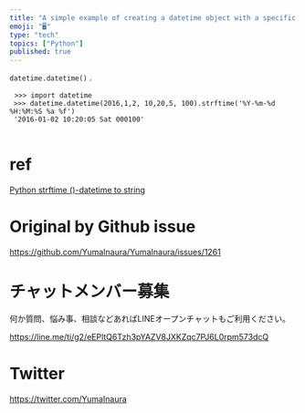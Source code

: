 ```yaml
---
title: "A simple example of creating a datetime object with a specific date / "
emoji: "🖥"
type: "tech"
topics: ["Python"]
published: true
---
```


<p> <code>datetime.datetime()</code> . </p>

<pre> <code class="py">&gt;&gt;&gt; import datetime 
 &gt;&gt;&gt; datetime.datetime(2016,1,2, 10,20,5, 100).strftime(&#39;%Y-%m-%d %H:%M:%S %a %f&#39;) 
 &#39;2016-01-02 10:20:05 Sat 000100&#39; 
</code> </pre>

<h1> ref </h1>

<p> <a href="https://www.programiz.com/python-programming/datetime/strftime">Python strftime ()-datetime to string</a> </p>


# Original by Github issue

https://github.com/YumaInaura/YumaInaura/issues/1261








<!-- Update From Qiita API -->

# チャットメンバー募集


何か質問、悩み事、相談などあればLINEオープンチャットもご利用ください。

https://line.me/ti/g2/eEPltQ6Tzh3pYAZV8JXKZqc7PJ6L0rpm573dcQ





# Twitter


https://twitter.com/YumaInaura


<!-- Update From Qiita API -->


